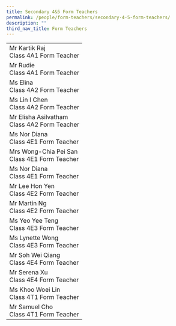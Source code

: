 ```yaml
---
title: Secondary 4&5 Form Teachers
permalink: /people/form-teachers/secondary-4-5-form-teachers/
description: ""
third_nav_title: Form Teachers
---
```

<table>
<tbody>
<tr>
<td>Mr Kartik Raj<br>Class 4A1 Form Teacher</td>
</tr>
<tr>
<td>Mr Rudie<br>Class 4A1 Form Teacher</td>
</tr>
<tr>
<td>Ms Elina<br>Class 4A2 Form Teacher<br></td>
</tr>
<tr>
<td>Ms Lin I Chen<br>Class 4A2 Form Teacher</td>
</tr>
<tr>
<td>Mr Elisha Asilvatham<br>Class 4A2 Form Teacher</td>
</tr>
<tr>
</tr>
<tr>
<td>Ms Nor Diana<br>Class 4E1 Form Teacher<br></td>
</tr>
<tr>
<td>Mrs Wong-Chia Pei San<br>Class 4E1 Form Teacher</td>
</tr>
<tr>
<td>Ms Nor Diana<br>Class 4E1 Form Teacher</td>
</tr>
<tr>
<td>Mr Lee Hon Yen<br>Class 4E2&nbsp;Form Teacher<br></td>
</tr>
<tr>
<td>Mr Martin Ng<br>Class 4E2 Form Teacher</td>
</tr>
<tr>
<td>Ms Yeo Yee Teng<br>Class 4E3 Form Teacher<br></td>
</tr>
<tr>
<td>Ms Lynette Wong<br>Class 4E3 Form Teacher</td>
</tr>
<tr>
<td>Mr Soh Wei Qiang<br>Class 4E4 Form Teacher<strong><br></strong></td>
</tr>
<tr>
<td>Mr Serena Xu<br>Class 4E4 Form Teacher</td>
</tr>
<tr>
<td>Ms Khoo Woei Lin<br>Class 4T1 Form Teacher</td>
</tr>
<tr>
<td>Mr Samuel Cho<br>Class 4T1 Form Teacher</td>
</tr>
</tbody>
</table>